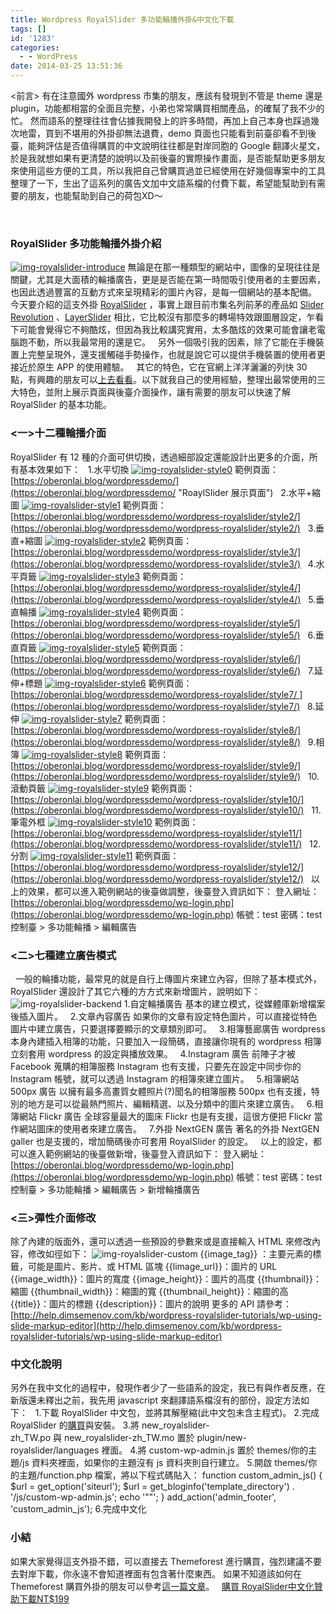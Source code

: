 ```yaml
---
title: Wordpress RoyalSlider 多功能輪播外掛&中文化下載
tags: []
id: '1283'
categories:
  - - WordPress
date: 2014-03-25 13:51:36
---
```


<前言> 有在注意國外 wordpress 市集的朋友，應該有發現到不管是 theme 還是 plugin，功能都相當的全面且完整，小弟也常常購買相關產品，的確幫了我不少的忙。 然而語系的整理往往會佔據我開發上的許多時間，再加上自己本身也踩過幾次地雷，買到不堪用的外掛卻無法退費，demo 頁面也只能看到前臺卻看不到後臺，能夠評估是否值得購買的中文說明往往都是對岸同胞的 Google 翻譯火星文， 於是我就想如果有更清楚的說明以及前後臺的實際操作畫面，是否能幫助更多朋友來使用這些方便的工具，所以我把自己曾購買過並已經使用在好幾個專案中的工具整理了一下，生出了這系列的廣告文加中文語系檔的付費下載，希望能幫助到有需要的朋友，也能幫助到自己的荷包XD～

 

### RoyalSlider 多功能輪播外掛介紹
<!-- more -->
[![img-royalslider-introduce](https://oberonlai.blog/wp-content/uploads/2014/03/img-royalslider-introduce.png)](http://codecanyon.net/item/royalslider-touch-content-slider-for-wordpress/700256?ref=oberonlai "royalslider") 無論是在那一種類型的網站中，圖像的呈現往往是關鍵，尤其是大面積的輪播廣告，更是是否能在第一時間吸引使用者的主要因素，也因此透過豐富的互動方式來呈現精彩的圖片內容，是每一個網站的基本配備。   今天要介紹的這支外掛 [RoyalSlider](http://codecanyon.net/item/royalslider-touch-content-slider-for-wordpress/700256?ref=oberonlai "royalslider") ，事實上跟目前市集名列前茅的產品如 [Slider Revolution](http://codecanyon.net/item/slider-revolution-responsive-wordpress-plugin/2751380?WT.ac=solid_search_item&WT.seg_1=solid_search_item&WT.z_author=themepunch&ref=oberonlai "Slider Revolution") 、[LayerSlider](http://codecanyon.net/item/layerslider-responsive-wordpress-slider-plugin-/1362246?WT.ac=category_item&WT.seg_1=category_item&WT.z_author=kreatura&ref=oberonlai "LayerSlider") 相比，它比較沒有那麼多的轉場特效跟圖層設定，乍看下可能會覺得它不夠酷炫，但因為我比較講究實用，太多酷炫的效果可能會讓老電腦跑不動，所以我最常用的還是它。   另外一個吸引我的因素，除了它能在手機裝置上完整呈現外，還支援觸碰手勢操作，也就是說它可以提供手機裝置的使用者更接近於原生 APP 的使用體驗。   其它的特色，它在官網上洋洋灑灑的列快 30 點，有興趣的朋友可以[上去看看](http://codecanyon.net/item/royalslider-touch-content-slider-for-wordpress/700256?WT.ac=category_item&WT.seg_1=category_item&WT.z_author=Semenov&ref=oberonlai "RoyalSlider-spec")。以下就我自己的使用經驗，整理出最常使用的三大特色，並附上展示頁面與後臺介面操作，讓有需要的朋友可以快速了解 RoyalSlider 的基本功能。  

### <一>十二種輪播介面

RoyalSlider 有 12 種的介面可供切換，透過細部設定還能設計出更多的介面，所有基本效果如下：   1.水平切換 [![img-royalslider-style0](https://oberonlai.blog/wp-content/uploads/2014/03/img-royalslider-style0.jpg)](https://oberonlai.blog/wordpressdemo/) 範例頁面：[https://oberonlai.blog/wordpressdemo/](https://oberonlai.blog/wordpressdemo/ "RoaylSlider 展示頁面")   2.水平+縮圖 [![img-royalslider-style1](https://oberonlai.blog/wp-content/uploads/2014/03/img-royalslider-style1.jpg)](https://oberonlai.blog/wordpressdemo/wordpress-royalslider/style2/) 範例頁面：[https://oberonlai.blog/wordpressdemo/wordpress-royalslider/style2/](https://oberonlai.blog/wordpressdemo/wordpress-royalslider/style2/)   3.垂直+縮圖 [![img-royalslider-style2](https://oberonlai.blog/wp-content/uploads/2014/03/img-royalslider-style2.jpg)](https://oberonlai.blog/wordpressdemo/wordpress-royalslider/style3/) 範例頁面：[https://oberonlai.blog/wordpressdemo/wordpress-royalslider/style3/](https://oberonlai.blog/wordpressdemo/wordpress-royalslider/style3/)   4.水平頁籤 [![img-royalslider-style3](https://oberonlai.blog/wp-content/uploads/2014/03/img-royalslider-style3.jpg)](https://oberonlai.blog/wordpressdemo/wordpress-royalslider/style4/) 範例頁面：[https://oberonlai.blog/wordpressdemo/wordpress-royalslider/style4/](https://oberonlai.blog/wordpressdemo/wordpress-royalslider/style4/)   5.垂直輪播 [![img-royalslider-style4](https://oberonlai.blog/wp-content/uploads/2014/03/img-royalslider-style4.jpg)](https://oberonlai.blog/wordpressdemo/wordpress-royalslider/style5/) 範例頁面：[https://oberonlai.blog/wordpressdemo/wordpress-royalslider/style5/](https://oberonlai.blog/wordpressdemo/wordpress-royalslider/style5/)   6.垂直頁籤 [![img-royalslider-style5](https://oberonlai.blog/wp-content/uploads/2014/03/img-royalslider-style5.jpg)](https://oberonlai.blog/wordpressdemo/wordpress-royalslider/style6/) 範例頁面：[https://oberonlai.blog/wordpressdemo/wordpress-royalslider/style6/](https://oberonlai.blog/wordpressdemo/wordpress-royalslider/style6/)   7.延伸+標題 [![img-royalslider-style6](https://oberonlai.blog/wp-content/uploads/2014/03/img-royalslider-style6.jpg)](https://oberonlai.blog/wordpressdemo/wordpress-royalslider/style7/) 範例頁面：[https://oberonlai.blog/wordpressdemo/wordpress-royalslider/style7/ ](https://oberonlai.blog/wordpressdemo/wordpress-royalslider/style7/)   8.延伸 [![img-royalslider-style7](https://oberonlai.blog/wp-content/uploads/2014/03/img-royalslider-style7.jpg)](https://oberonlai.blog/wordpressdemo/wordpress-royalslider/style8/) 範例頁面：[https://oberonlai.blog/wordpressdemo/wordpress-royalslider/style8/](https://oberonlai.blog/wordpressdemo/wordpress-royalslider/style8/)   9.相簿 [![img-royalslider-style8](https://oberonlai.blog/wp-content/uploads/2014/03/img-royalslider-style8.jpg)](https://oberonlai.blog/wordpressdemo/wordpress-royalslider/style9/) 範例頁面：[https://oberonlai.blog/wordpressdemo/wordpress-royalslider/style9/](https://oberonlai.blog/wordpressdemo/wordpress-royalslider/style9/)   10.滾動頁籤 [![img-royalslider-style9](https://oberonlai.blog/wp-content/uploads/2014/03/img-royalslider-style9.jpg)](https://oberonlai.blog/wordpressdemo/wordpress-royalslider/style10/) 範例頁面：[https://oberonlai.blog/wordpressdemo/wordpress-royalslider/style10/](https://oberonlai.blog/wordpressdemo/wordpress-royalslider/style10/)   11.筆電外框 [![img-royalslider-style10](https://oberonlai.blog/wp-content/uploads/2014/03/img-royalslider-style10.jpg)](https://oberonlai.blog/wordpressdemo/wordpress-royalslider/style11/) 範例頁面：[https://oberonlai.blog/wordpressdemo/wordpress-royalslider/style11/](https://oberonlai.blog/wordpressdemo/wordpress-royalslider/style11/)   12.分割 [![img-royalslider-style11](https://oberonlai.blog/wp-content/uploads/2014/03/img-royalslider-style11.jpg)](https://oberonlai.blog/wordpressdemo/wordpress-royalslider/style12/) 範例頁面：[https://oberonlai.blog/wordpressdemo/wordpress-royalslider/style12/](https://oberonlai.blog/wordpressdemo/wordpress-royalslider/style12/)   以上的效果，都可以進入範例網站的後臺做調整，後臺登入資訊如下： 登入網址：[https://oberonlai.blog/wordpressdemo/wp-login.php](https://oberonlai.blog/wordpressdemo/wp-login.php) 帳號：test 密碼：test 控制臺 > 多功能輪播 > 編輯廣告  

### <二>七種建立廣告模式

  一般的輪播功能，最常見的就是自行上傳圖片來建立內容，但除了基本模式外， RoyalSlider 還設計了其它六種的方方式來新增圖片，說明如下： ![img-royalslider-backend](https://oberonlai.blog/wp-content/uploads/2014/03/img-royalslider-backend.jpg) 1.自定輪播廣告 基本的建立模式，從媒體庫新增檔案後插入圖片。   2.文章內容廣告 如果你的文章有設定特色圖片，可以直接從特色圖片中建立廣告，只要選擇要顯示的文章類別即可。   3.相簿藝廊廣告 wordpress 本身內建插入相簿的功能，只要加入一段簡碼，直接讓你現有的 wordpress 相簿立刻套用 wordpress 的設定與播放效果。   4.Instagram 廣告 前陣子才被 Facebook 蒐購的相簿服務 Instagram 也有支援，只要先在設定中同步你的 Instagram 帳號，就可以透過 Instagram 的相簿來建立圖片。   5.相簿網站 500px 廣告 以擁有最多高畫質女體照片(?)聞名的相簿服務 500px 也有支援，特別的地方是可以從最熱門照片、編輯精選、以及分類中的圖片來建立廣告。   6.相簿網站 Flickr 廣告 全球容量最大的圖床 Flickr 也是有支援，這很方便把 Flickr 當作網站圖床的使用者來建立廣告。   7.外掛 NextGEN 廣告 著名的外掛 NextGEN galler 也是支援的，增加簡碼後亦可套用 RoyalSlider 的設定。   以上的設定，都可以進入範例網站的後臺做新增，後臺登入資訊如下： 登入網址：[https://oberonlai.blog/wordpressdemo/wp-login.php](https://oberonlai.blog/wordpressdemo/wp-login.php) 帳號：test 密碼：test 控制臺 > 多功能輪播 > 編輯廣告 > 新增輪播廣告  

### <三>彈性介面修改

除了內建的版面外，還可以透過一些預設的參數來或是直接輸入 HTML 來修改內容，修改如徑如下： ![img-royalslider-custom](https://oberonlai.blog/wp-content/uploads/2014/03/img-royalslider-custom.jpg) {{image\_tag}} ：主要元素的標籤，可能是圖片、影片、或 HTML 區塊 {{limage\_url}}：圖片的 URL {{image\_width}}：圖片的寬度 {{image\_height}}：圖片的高度 {{thumbnail}}：縮圖 {{thumbnail\_width}}：縮圖的寬 {{thumbnail\_height}}：縮圖的高 {{title}}：圖片的標題 {{description}}：圖片的說明 更多的 API 請參考：[http://help.dimsemenov.com/kb/wordpress-royalslider-tutorials/wp-using-slide-markup-editor](http://help.dimsemenov.com/kb/wordpress-royalslider-tutorials/wp-using-slide-markup-editor)  

### 中文化說明

另外在我中文化的過程中，發現作者少了一些語系的設定，我已有與作者反應，在新版還未釋出之前，我先用 javascript 來翻譯語系檔沒有的部份，設定方法如下：   1.下載 RoyalSlider 中文包，並將其解壓縮(此中文包未含主程式)。 2.完成 RoyalSlider 的[購買](http://codecanyon.net/item/royalslider-touch-content-slider-for-wordpress/700256?WT.ac=category_item&WT.seg_1=category_item&WT.z_author=Semenov&ref=oberonlai "buy-royal-slider")與安裝。 3.將 new\_royalslider-zh\_TW.po 與 new\_royalslider-zh\_TW.mo 置於 plugin/new-royalslider/languages 裡面。 4.將 custom-wp-admin.js 置於 themes/你的主題/js 資料夾裡面，如果你的主題沒有 js 資料夾則自行建立。 5.開啟 themes/你的主題/function.php 檔案，將以下程式碼貼入： function custom\_admin\_js() { $url = get\_option('siteurl'); $url = get\_bloginfo('template\_directory') . '/js/custom-wp-admin.js'; echo '"<script type="text/javascript" src="'. $url . '"></script>"'; } add\_action('admin\_footer', 'custom\_admin\_js'); 6.完成中文化  

### 小結

如果大家覺得這支外掛不錯，可以直接去 Themeforest 進行購買，強烈建議不要去對岸下載，你永遠不會知道裡面有包含著什麼東西。 如果不知道該如何在 Themeforest 購買外掛的朋友可以參考[這一篇文章](https://oberonlai.blog/wordpress/themeforest-how-to-buy-theme-and-plugin)。   [購買 RoyalSlider](http://codecanyon.net/item/royalslider-touch-content-slider-for-wordpress/700256?WT.ac=category_item&WT.seg_1=category_item&WT.z_author=Semenov&ref=oberonlai)[中文化贊助下載NT$199](https://oberonlai.blog/?iproduct=2250)